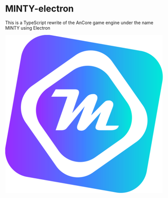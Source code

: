 # MINTY-electron

This is a TypeScript rewrite of the AnCore game engine under the name MINTY using Electron 


![Alt text](./icon/minty.svg)